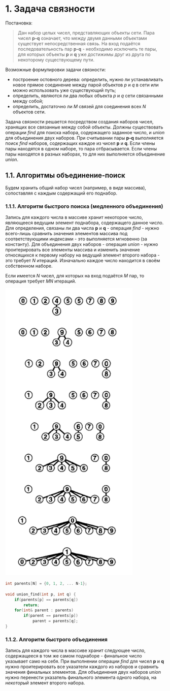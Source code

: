# 1. Задача связности

Постановка:

> Дан набор целых чисел, представляющих объекты сети. Пара чисел **p-q** означает, что между двумя данными объектами существует непосредственная связь. На вход подаётся последовательность пар **p-q** - необходимо исключить те пары, для которых объекты **p** и **q** уже достижимы друг из друга по некоторому существующему пути.

Возможные формулировки задачи связности:

+ построение остовного дерева: определить, нужно ли устанавливать новое прямое соединение между парой объектов *p* и *q* в сети или можно использовать уже существующий путь;
+ определить, являются ли два любых объекта *p* и *q* сети связанными между собой;
+ определить, достаточно ли *M* связей для соединения всех *N* объектов сети.

Задача связности решается посредством создания наборов чисел, хранящих все связанные между собой объекты. Должны существовать операции *find* для поиска набора, содержащего заданное число, и *union* для объединения двух наборов. При считывании пары **p-q** выполняется поиск *find* наборов, содержащих каждое из чисел **p** и **q**. Если члены пары находятся в одном наборе, то пара отбрасывается. Если члены пары находятся в разных наборах, то для них выполняется объединение *union*.

## 1.1. Алгоритмы объединение-поиск

Будем хранить общий набор чисел (например, в виде массива), сопоставляя с каждым содержащий его поднабор.

### 1.1.1. Алгоритм быстрого поиска (медленного объединения)

Запись для каждого числа в массиве хранит некоторое число, являющееся ведущим элемент поднабора, содержащего данное число. Для определения, связаны ли два числа **p** и **q** - операция *find* - нужно всего-лишь сравнить значения элементов массива под соответствующими индексами - это выполняется мгновенно (за константу). Для объединения двух наборов - операция *union* - нужно проитерировать все элементы массива и изменить значение относящихся к первому набору на ведущий элемент второго набора - это требует *N* итераций. Изначально каждое число находится в своём собственном наборе.

Если имеется *N* чисел, для которых на вход подаётся *M* пар, то операция требует *MN* итераций.

![quick-find](images/1.png)

```C++
int parents[N] = {0, 1, 2, ... N-1};

void union_find(int p, int q) {
    if(parents[p] == parents[q])
        return;
    for(int& parent : parents)
        if(parent == parents[p])
            parent = parents[q];
}
```

### 1.1.2. Алгоритм быстрого объединения

Запись для каждого числа в массиве хранит следующее число, содержащееся в том же самом поднаборе - финальное число указывает само на себя. При выполнении операции *find* для чисел **p** и **q** нужно проитерировать все указатели каждого из наборов и сравнить значения финальных элементов. Для объединения двух наборов *union* нужно перенести указатель финального элемента одного набора, на *некоторый* элемент второго набора.
